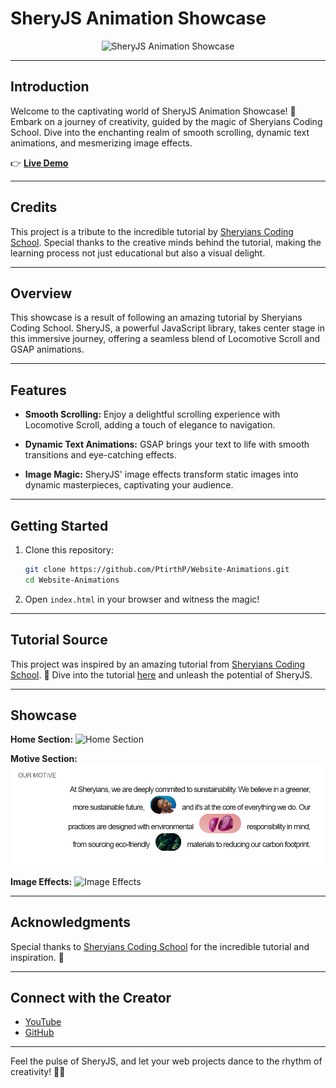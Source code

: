 # SheryJS Animation Showcase

<div align="center">
  <img src="./Media/Overview.gif" alt="SheryJS Animation Showcase">
</div>

---

## Introduction

Welcome to the captivating world of SheryJS Animation Showcase! 🚀 Embark on a journey of creativity, guided by the magic of Sheryians Coding School. Dive into the enchanting realm of smooth scrolling, dynamic text animations, and mesmerizing image effects.

👉 **[Live Demo](your_project_live_demo_url)**

---

## Credits

This project is a tribute to the incredible tutorial by [Sheryians Coding School](https://www.youtube.com/@thesheryianscodingschool). Special thanks to the creative minds behind the tutorial, making the learning process not just educational but also a visual delight.

---

## Overview

This showcase is a result of following an amazing tutorial by Sheryians Coding School. SheryJS, a powerful JavaScript library, takes center stage in this immersive journey, offering a seamless blend of Locomotive Scroll and GSAP animations.

---

## Features

- **Smooth Scrolling:** Enjoy a delightful scrolling experience with Locomotive Scroll, adding a touch of elegance to navigation.

- **Dynamic Text Animations:** GSAP brings your text to life with smooth transitions and eye-catching effects.

- **Image Magic:** SheryJS' image effects transform static images into dynamic masterpieces, captivating your audience.

---

## Getting Started

1. Clone this repository:
    ```bash
    git clone https://github.com/PtirthP/Website-Animations.git
    cd Website-Animations
    ```

2. Open `index.html` in your browser and witness the magic!

---

## Tutorial Source

This project was inspired by an amazing tutorial from [Sheryians Coding School](https://www.youtube.com/@thesheryianscodingschool). 🌟 Dive into the tutorial [here](https://www.youtube.com/watch?v=6d5yRW5suZE) and unleash the potential of SheryJS.

---

## Showcase

**Home Section:**
![Home Section](./Media/Home%20Section.gif)

**Motive Section:**
![Motive Section](./Media/Motive%20Section.png)

**Image Effects:**
![Image Effects](./Media/Image%20Effects.gif)

---

## Acknowledgments

Special thanks to [Sheryians Coding School](https://www.youtube.com/@thesheryianscodingschool) for the incredible tutorial and inspiration. 🙌

---

## Connect with the Creator

- [YouTube](https://www.youtube.com/@thesheryianscodingschool)
- [GitHub](https://github.com/asynchronousJavascriptor)

---

Feel the pulse of SheryJS, and let your web projects dance to the rhythm of creativity! 🎉✨
